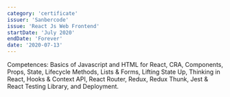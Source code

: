 ```yaml
---
category: 'certificate'
issuer: 'Sanbercode'
issue: 'React Js Web Frontend'
startDate: 'July 2020'
endDate: 'Forever'
date: '2020-07-13'
---
```


Competences: Basics of Javascript and HTML for React, CRA, Components, Props, State, Lifecycle Methods, Lists & Forms, Lifting State Up, Thinking in React, Hooks & Context API, React Router, Redux, Redux Thunk, Jest & React Testing Library, and Deployment.
